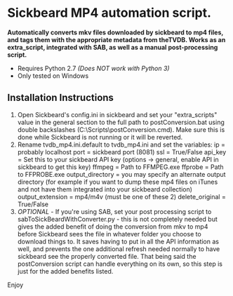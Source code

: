 Sickbeard MP4 automation script.
==============

**Automatically converts mkv files downloaded by sickbeard to mp4 files, and tags them with the appropriate metadata from theTVDB. Works as an extra_script, integrated with SAB, as well as a manual post-processing script.**

- Requires Python 2.7 *(Does NOT work with Python 3)*
- Only tested on Windows

Installation Instructions
--------------
1. Open Sickbeard's config.ini in sickbeard and set your "extra_scripts" value in the general section to the full path to postConversion.bat using double backslashes (C:\\Scripts\\postConversion.cmd). Make sure this is done while Sickbeard is not running or it will be reverted.
2. Rename tvdb_mp4.ini.default to tvdb_mp4.ini and set the variables:
    ip = probably localhost
    port = sickbeard port (8081)
    ssl = True/False
    api_key = Set this to your sickbeard API key (options -> general, enable API in sickbeard to get this key)
    ffmpeg = Path to FFMPEG.exe
    ffprobe = Path to FFPROBE.exe
    output_directory = you may specify an alternate output directory (for example if you want to dump these mp4 files on iTunes and not have them integrated into your sickbeard collection)
    output_extension = mp4/m4v (must be one of these 2)
    delete_original = True/False
3. *OPTIONAL* - If you're using SAB, set your post processing script to sabToSickBeardWithConverter.py - this is not completely needed but gives the added benefit of doing the conversion from mkv to mp4 before Sickbeard sees the file in whatever folder you choose to download things to. It saves having to put in all the API information as well, and prevents the one additional refresh needed normally to have sickbeard see the properly converted file. That being said the postConversion script can handle everything on its own, so this step is just for the added benefits listed.

Enjoy